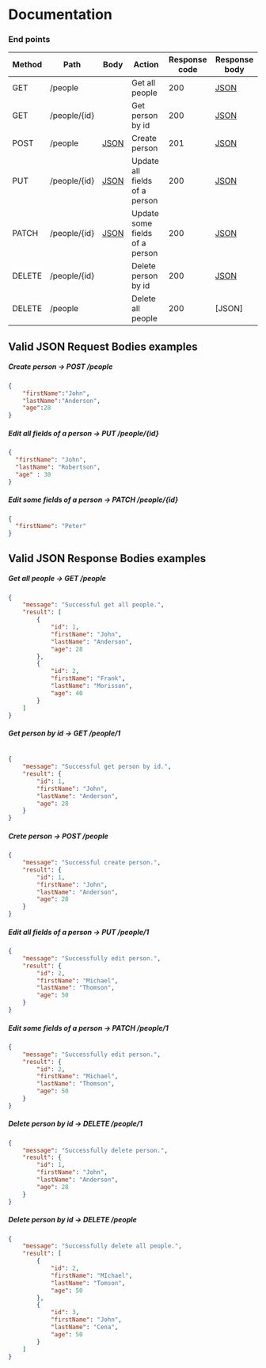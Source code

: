 # Documentation

### End points

| Method | Path         |    Body       |  Action                        | Response code | Response body                  |
| ------ | ------------ |-------------- | ------------------------------ | ------------- | ------------------------------ | 
| GET    | /people      |               | Get all people                 | 200           | [JSON](#get-all-response)      |
| GET    | /people/{id} |               | Get person by id               | 200           | [JSON](#get-by-id-response)    |
| POST   | /people      | [JSON](#post) | Create person                  | 201           | [JSON](#post-response)         |
| PUT    | /people/{id} | [JSON](#put)  | Update all fields of a person  | 200           | [JSON](#post-response)         |
| PATCH  | /people/{id} | [JSON](#patch)| Update some fields of a person | 200           | [JSON](#patch-response)        |
| DELETE | /people/{id} |               | Delete person by id            | 200           | [JSON](#delete-by-id-response) |
| DELETE | /people      |               | Delete all people              | 200           | [JSON]|

## Valid JSON Request Bodies examples

##### <a id="post">Create person -> POST /people</a>
```json
{
    "firstName":"John",
    "lastName":"Anderson",
    "age":28
}
```

##### <a id="put">Edit all fields of a person -> PUT /people/{id}</a>
```json
{
  "firstName": "John",
  "lastName": "Robertson",
  "age" : 30
}
```

##### <a id="patch">Edit some fields of a person -> PATCH /people/{id}</a>  
```json
{
  "firstName": "Peter"
}
```  

## Valid JSON Response Bodies examples
##### <a id="get-all-response">Get all people -> GET /people</a>
```json
{
    "message": "Successful get all people.",
    "result": [
        {
            "id": 1,
            "firstName": "John",
            "lastName": "Anderson",
            "age": 28
        },
        {
            "id": 2,
            "firstName": "Frank",
            "lastName": "Morisson",
            "age": 40
        }
    ]
}
```
##### <a id="get-by-id-response">Get person by id -> GET /people/1</a>
```json

{
    "message": "Successful get person by id.",
    "result": {
        "id": 1,
        "firstName": "John",
        "lastName": "Anderson",
        "age": 28
    }
}

```
##### <a id="post-response">Crete person -> POST /people</a>
```json
{
    "message": "Successful create person.",
    "result": {
        "id": 1,
        "firstName": "John",
        "lastName": "Anderson",
        "age": 28
    }
}
```
##### <a id="put-response">Edit all fields of a person -> PUT /people/1</a>
```json
{
    "message": "Successfully edit person.",
    "result": {
        "id": 2,
        "firstName": "Michael",
        "lastName": "Thomson",
        "age": 50
    }
}
```
##### <a id="patch-response">Edit some fields of a person -> PATCH /people/1</a>
```json
{
    "message": "Successfully edit person.",
    "result": {
        "id": 2,
        "firstName": "Michael",
        "lastName": "Thomson",
        "age": 50
    }
}
```
##### <a id="delete-by-id-response">Delete person by id -> DELETE /people/1</a>
```json
{
    "message": "Successfully delete person.",
    "result": {
        "id": 1,
        "firstName": "John",
        "lastName": "Anderson",
        "age": 28
    }
}
```
##### <a id="delete-all-response">Delete person by id -> DELETE /people</a>
```json
{
    "message": "Successfully delete all people.",
    "result": [
        {
            "id": 2,
            "firstName": "MIchael",
            "lastName": "Tomson",
            "age": 50
        },
        {
            "id": 3,
            "firstName": "John",
            "lastName": "Cena",
            "age": 50
        }
    ]
}
```

